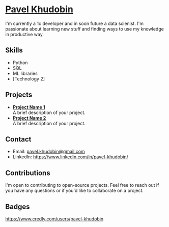 # [Pavel Khudobin](https://github.com/ShadaR3)

I'm currently a 1c developer and in soon future a data scienist. I'm passionate about learning new stuff and finding ways to use my knowledge in productive way.

## Skills

* Python
* SQL
* ML libraries
* [Technology 2]

## Projects

* **[Project Name 1](https://github.com/[your-username]/[project-name-1])**  
  A brief description of your project.
* **[Project Name 2](https://github.com/[your-username]/[project-name-2])**  
  A brief description of your project.

## Contact

* Email: pavel.khudobin@gmail.com
* LinkedIn: https://www.linkedin.com/in/pavel-khudobin/

## Contributions

I'm open to contributing to open-source projects. Feel free to reach out if you have any questions or if you'd like to collaborate on a project.

## Badges

https://www.credly.com/users/pavel-khudobin
